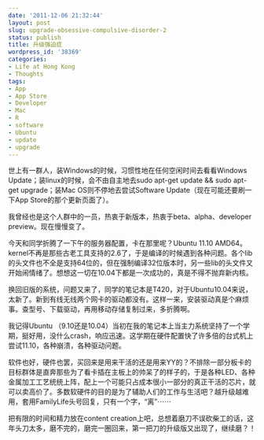 ```yaml
---
date: '2011-12-06 21:32:44'
layout: post
slug: upgrade-obsessive-compulsive-disorder-2
status: publish
title: 升级强迫症
wordpress_id: '38369'
categories:
- Life at Hong Kong
- Thoughts
tags:
- App
- App Store
- Developer
- Mac
- R
- software
- Ubuntu
- update
- upgrade
---
```


世上有一群人，装Windows的时候，习惯性地在任何空闲时间去看看Windows Update；装linux的时候，会不由自主地去sudo apt-get update && sudo apt-get upgrade；装Mac OS则不停地去尝试Software Update（现在可能还要刷一下App Store的那个更新页面了）。

我曾经也是这个人群中的一员，热衷于新版本，热衷于beta、alpha、developer preview。现在慢慢变了。

今天和同学折腾了一下午的服务器配置，卡在那里呢？Ubuntu 11.10 AMD64。kernel不再是那些古老工具支持的2.6了，于是编译的时候遇到各种问题。各个lib的头文件也不全是支持64位的，但在强制编译32位版本时，另一些lib的头文件又开始闹情绪了。想想这一切在10.04下都是一次成功的，真是不得不抛弃新内核。

换回旧版的系统，问题又来了，同学的笔记本是T420，对于Ubuntu10.04来说，太新了。新到有线无线两个网卡的驱动都没有。这样一来，安装驱动真是个麻烦事。查型号、下载驱动，再用移动存储复制过来，多折腾啊。

我记得Ubuntu （9.10还是10.04）当初在我的笔记本上当主力系统坚持了一个学期，挺好用，没什么crash，响应迅速。这学期在硬件配置快了许多倍的台式机上尝试11.10，各种崩溃，各种驱动问题。

软件也好，硬件也罢，买回来是用来干活的还是用来YY的？不排除一部分板卡的目标群体是直奔那些为了看卡插在主板上的帅呆了的样子的，于是各种LED、各种金属加工工艺统统上阵，配上一个可能只占成本很小一部分的真正干活的芯片，就可以卖高价了。多数软硬件的目的是为了辅助人们的工作与生活吧？越升级越难用，套用FamilyLife头号回复，只有一个字，“离”⋯⋯

把有限的时间和精力放在content creation上吧，总想着磨刀不误砍柴工的话，这年头刀太多，磨不完的，磨完一圈回来，第一把刀的升级版又出现了，继续磨？！
